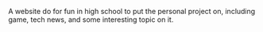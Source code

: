 A website do for fun in high school to put the personal project on, including game, tech news, and some interesting topic on it.
